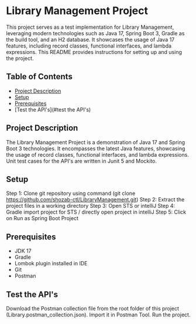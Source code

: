 # Library Management Project

This project serves as a test implementation for Library Management, leveraging modern technologies such as Java 17,
Spring Boot 3, Gradle as the build tool, and an H2 database. It showcases the usage of Java 17 features, including
record classes, functional interfaces, and lambda expressions. This README provides instructions for setting up and
using the project.

## Table of Contents

- [Project Description](#project-description)
- [Setup](#setup)
- [Prerequisites](#prerequisites)
- [Test the API's](#test the API's)

## Project Description

The Library Management Project is a demonstration of Java 17 and Spring Boot 3 technologies.
It encompasses the latest Java features, showcasing the usage of record classes, functional interfaces,
and lambda expressions. Unit test cases for the API's are written in Junit 5 and Mockito.

## Setup

Step 1: Clone git repository using command (git clone https://github.com/shozab-ctl/LibraryManagement.git)
Step 2: Extract the project files in a working directory
Step 3: Open STS or intelliJ
Step 4: Gradle import project for STS / directly open project in intelliJ
Step 5: Click on Run as Spring Boot Project

## Prerequisites

- JDK 17
- Gradle
- Lombok plugin installed in IDE
- Git
- Postman

## Test the API's

Download the Postman collection file from the root folder of this project (Library.postman_collection.json). Import it
in Postman Tool. Run the project. 




